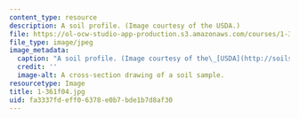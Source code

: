 ```yaml
---
content_type: resource
description: A soil profile. (Image courtesy of the USDA.)
file: https://ol-ocw-studio-app-production.s3.amazonaws.com/courses/1-361-advanced-soil-mechanics-fall-2004/fa3337fdeff06378e0b7bde1b7d8af30_1-361f04.jpg
file_type: image/jpeg
image_metadata:
  caption: "A soil profile. (Image courtesy of the\_[USDA](http://soils.usda.gov/).)"
  credit: ''
  image-alt: A cross-section drawing of a soil sample.
resourcetype: Image
title: 1-361f04.jpg
uid: fa3337fd-eff0-6378-e0b7-bde1b7d8af30
---
```


